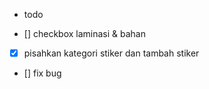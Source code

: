 - todo

- [] checkbox laminasi & bahan
- [x] pisahkan kategori stiker dan tambah stiker
- [] fix bug
